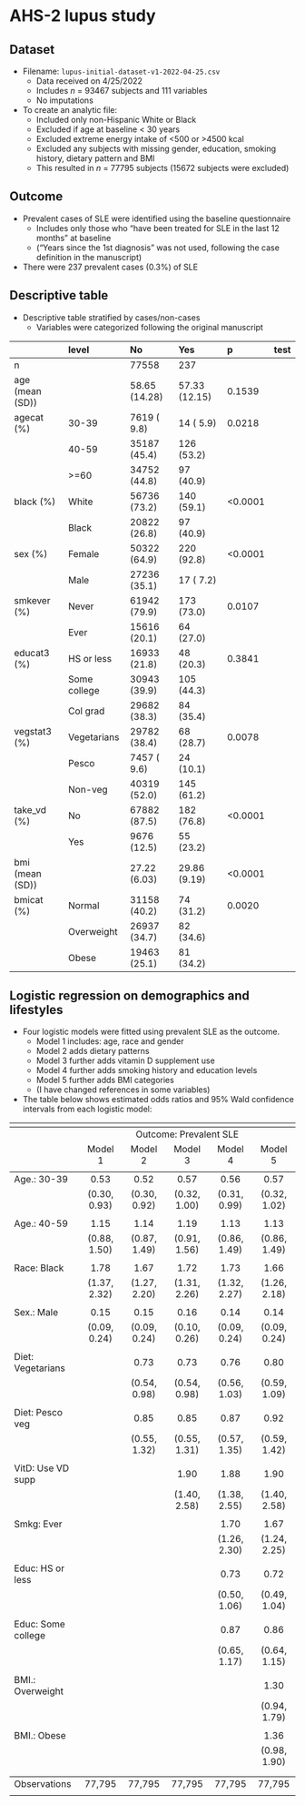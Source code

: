 AHS-2 lupus study
================

## Dataset

-   Filename: `lupus-initial-dataset-v1-2022-04-25.csv`
    -   Data received on 4/25/2022
    -   Includes *n* = 93467 subjects and 111 variables
    -   No imputations
-   To create an analytic file:
    -   Included only non-Hispanic White or Black
    -   Excluded if age at baseline \< 30 years
    -   Excluded extreme energy intake of \<500 or \>4500 kcal
    -   Excluded any subjects with missing gender, education, smoking
        history, dietary pattern and BMI
    -   This resulted in *n* = 77795 subjects (15672 subjects were
        excluded)

## Outcome

-   Prevalent cases of SLE were identified using the baseline
    questionnaire
    -   Includes only those who “have been treated for SLE in the last
        12 months” at baseline
    -   (“Years since the 1st diagnosis” was not used, following the
        case definition in the manuscript)
-   There were 237 prevalent cases (0.3%) of SLE

## Descriptive table

-   Descriptive table stratified by cases/non-cases
    -   Variables were categorized following the original manuscript

|                 | level        | No            | Yes           | p        | test |
|:----------------|:-------------|:--------------|:--------------|:---------|:-----|
| n               |              | 77558         | 237           |          |      |
| age (mean (SD)) |              | 58.65 (14.28) | 57.33 (12.15) | 0.1539   |      |
| agecat (%)      | 30-39        | 7619 ( 9.8)   | 14 ( 5.9)     | 0.0218   |      |
|                 | 40-59        | 35187 (45.4)  | 126 (53.2)    |          |      |
|                 | \>=60        | 34752 (44.8)  | 97 (40.9)     |          |      |
| black (%)       | White        | 56736 (73.2)  | 140 (59.1)    | \<0.0001 |      |
|                 | Black        | 20822 (26.8)  | 97 (40.9)     |          |      |
| sex (%)         | Female       | 50322 (64.9)  | 220 (92.8)    | \<0.0001 |      |
|                 | Male         | 27236 (35.1)  | 17 ( 7.2)     |          |      |
| smkever (%)     | Never        | 61942 (79.9)  | 173 (73.0)    | 0.0107   |      |
|                 | Ever         | 15616 (20.1)  | 64 (27.0)     |          |      |
| educat3 (%)     | HS or less   | 16933 (21.8)  | 48 (20.3)     | 0.3841   |      |
|                 | Some college | 30943 (39.9)  | 105 (44.3)    |          |      |
|                 | Col grad     | 29682 (38.3)  | 84 (35.4)     |          |      |
| vegstat3 (%)    | Vegetarians  | 29782 (38.4)  | 68 (28.7)     | 0.0078   |      |
|                 | Pesco        | 7457 ( 9.6)   | 24 (10.1)     |          |      |
|                 | Non-veg      | 40319 (52.0)  | 145 (61.2)    |          |      |
| take_vd (%)     | No           | 67882 (87.5)  | 182 (76.8)    | \<0.0001 |      |
|                 | Yes          | 9676 (12.5)   | 55 (23.2)     |          |      |
| bmi (mean (SD)) |              | 27.22 (6.03)  | 29.86 (9.19)  | \<0.0001 |      |
| bmicat (%)      | Normal       | 31158 (40.2)  | 74 (31.2)     | 0.0020   |      |
|                 | Overweight   | 26937 (34.7)  | 82 (34.6)     |          |      |
|                 | Obese        | 19463 (25.1)  | 81 (34.2)     |          |      |

## Logistic regression on demographics and lifestyles

-   Four logistic models were fitted using prevalent SLE as the outcome.
    -   Model 1 includes: age, race and gender
    -   Model 2 adds dietary patterns
    -   Model 3 further adds vitamin D supplement use
    -   Model 4 further adds smoking history and education levels
    -   Model 5 further adds BMI categories
    -   (I have changed references in some variables)
-   The table below shows estimated odds ratios and 95% Wald confidence
    intervals from each logistic model:

<table style="text-align:center">
<tr>
<td colspan="6" style="border-bottom: 1px solid black">
</td>
</tr>
<tr>
<td style="text-align:left">
</td>
<td colspan="5">
Outcome: Prevalent SLE
</td>
</tr>
<tr>
<td style="text-align:left">
</td>
<td>
Model 1
</td>
<td>
Model 2
</td>
<td>
Model 3
</td>
<td>
Model 4
</td>
<td>
Model 5
</td>
</tr>
<tr>
<td colspan="6" style="border-bottom: 1px solid black">
</td>
</tr>
<tr>
<td style="text-align:left">
Age.: 30-39
</td>
<td>
0.53
</td>
<td>
0.52
</td>
<td>
0.57
</td>
<td>
0.56
</td>
<td>
0.57
</td>
</tr>
<tr>
<td style="text-align:left">
</td>
<td>
(0.30, 0.93)
</td>
<td>
(0.30, 0.92)
</td>
<td>
(0.32, 1.00)
</td>
<td>
(0.31, 0.99)
</td>
<td>
(0.32, 1.02)
</td>
</tr>
<tr>
<td style="text-align:left">
</td>
<td>
</td>
<td>
</td>
<td>
</td>
<td>
</td>
<td>
</td>
</tr>
<tr>
<td style="text-align:left">
Age.: 40-59
</td>
<td>
1.15
</td>
<td>
1.14
</td>
<td>
1.19
</td>
<td>
1.13
</td>
<td>
1.13
</td>
</tr>
<tr>
<td style="text-align:left">
</td>
<td>
(0.88, 1.50)
</td>
<td>
(0.87, 1.49)
</td>
<td>
(0.91, 1.56)
</td>
<td>
(0.86, 1.49)
</td>
<td>
(0.86, 1.49)
</td>
</tr>
<tr>
<td style="text-align:left">
</td>
<td>
</td>
<td>
</td>
<td>
</td>
<td>
</td>
<td>
</td>
</tr>
<tr>
<td style="text-align:left">
Race: Black
</td>
<td>
1.78
</td>
<td>
1.67
</td>
<td>
1.72
</td>
<td>
1.73
</td>
<td>
1.66
</td>
</tr>
<tr>
<td style="text-align:left">
</td>
<td>
(1.37, 2.32)
</td>
<td>
(1.27, 2.20)
</td>
<td>
(1.31, 2.26)
</td>
<td>
(1.32, 2.27)
</td>
<td>
(1.26, 2.18)
</td>
</tr>
<tr>
<td style="text-align:left">
</td>
<td>
</td>
<td>
</td>
<td>
</td>
<td>
</td>
<td>
</td>
</tr>
<tr>
<td style="text-align:left">
Sex.: Male
</td>
<td>
0.15
</td>
<td>
0.15
</td>
<td>
0.16
</td>
<td>
0.14
</td>
<td>
0.14
</td>
</tr>
<tr>
<td style="text-align:left">
</td>
<td>
(0.09, 0.24)
</td>
<td>
(0.09, 0.24)
</td>
<td>
(0.10, 0.26)
</td>
<td>
(0.09, 0.24)
</td>
<td>
(0.09, 0.24)
</td>
</tr>
<tr>
<td style="text-align:left">
</td>
<td>
</td>
<td>
</td>
<td>
</td>
<td>
</td>
<td>
</td>
</tr>
<tr>
<td style="text-align:left">
Diet: Vegetarians
</td>
<td>
</td>
<td>
0.73
</td>
<td>
0.73
</td>
<td>
0.76
</td>
<td>
0.80
</td>
</tr>
<tr>
<td style="text-align:left">
</td>
<td>
</td>
<td>
(0.54, 0.98)
</td>
<td>
(0.54, 0.98)
</td>
<td>
(0.56, 1.03)
</td>
<td>
(0.59, 1.09)
</td>
</tr>
<tr>
<td style="text-align:left">
</td>
<td>
</td>
<td>
</td>
<td>
</td>
<td>
</td>
<td>
</td>
</tr>
<tr>
<td style="text-align:left">
Diet: Pesco veg
</td>
<td>
</td>
<td>
0.85
</td>
<td>
0.85
</td>
<td>
0.87
</td>
<td>
0.92
</td>
</tr>
<tr>
<td style="text-align:left">
</td>
<td>
</td>
<td>
(0.55, 1.32)
</td>
<td>
(0.55, 1.31)
</td>
<td>
(0.57, 1.35)
</td>
<td>
(0.59, 1.42)
</td>
</tr>
<tr>
<td style="text-align:left">
</td>
<td>
</td>
<td>
</td>
<td>
</td>
<td>
</td>
<td>
</td>
</tr>
<tr>
<td style="text-align:left">
VitD: Use VD supp
</td>
<td>
</td>
<td>
</td>
<td>
1.90
</td>
<td>
1.88
</td>
<td>
1.90
</td>
</tr>
<tr>
<td style="text-align:left">
</td>
<td>
</td>
<td>
</td>
<td>
(1.40, 2.58)
</td>
<td>
(1.38, 2.55)
</td>
<td>
(1.40, 2.58)
</td>
</tr>
<tr>
<td style="text-align:left">
</td>
<td>
</td>
<td>
</td>
<td>
</td>
<td>
</td>
<td>
</td>
</tr>
<tr>
<td style="text-align:left">
Smkg: Ever
</td>
<td>
</td>
<td>
</td>
<td>
</td>
<td>
1.70
</td>
<td>
1.67
</td>
</tr>
<tr>
<td style="text-align:left">
</td>
<td>
</td>
<td>
</td>
<td>
</td>
<td>
(1.26, 2.30)
</td>
<td>
(1.24, 2.25)
</td>
</tr>
<tr>
<td style="text-align:left">
</td>
<td>
</td>
<td>
</td>
<td>
</td>
<td>
</td>
<td>
</td>
</tr>
<tr>
<td style="text-align:left">
Educ: HS or less
</td>
<td>
</td>
<td>
</td>
<td>
</td>
<td>
0.73
</td>
<td>
0.72
</td>
</tr>
<tr>
<td style="text-align:left">
</td>
<td>
</td>
<td>
</td>
<td>
</td>
<td>
(0.50, 1.06)
</td>
<td>
(0.49, 1.04)
</td>
</tr>
<tr>
<td style="text-align:left">
</td>
<td>
</td>
<td>
</td>
<td>
</td>
<td>
</td>
<td>
</td>
</tr>
<tr>
<td style="text-align:left">
Educ: Some college
</td>
<td>
</td>
<td>
</td>
<td>
</td>
<td>
0.87
</td>
<td>
0.86
</td>
</tr>
<tr>
<td style="text-align:left">
</td>
<td>
</td>
<td>
</td>
<td>
</td>
<td>
(0.65, 1.17)
</td>
<td>
(0.64, 1.15)
</td>
</tr>
<tr>
<td style="text-align:left">
</td>
<td>
</td>
<td>
</td>
<td>
</td>
<td>
</td>
<td>
</td>
</tr>
<tr>
<td style="text-align:left">
BMI.: Overweight
</td>
<td>
</td>
<td>
</td>
<td>
</td>
<td>
</td>
<td>
1.30
</td>
</tr>
<tr>
<td style="text-align:left">
</td>
<td>
</td>
<td>
</td>
<td>
</td>
<td>
</td>
<td>
(0.94, 1.79)
</td>
</tr>
<tr>
<td style="text-align:left">
</td>
<td>
</td>
<td>
</td>
<td>
</td>
<td>
</td>
<td>
</td>
</tr>
<tr>
<td style="text-align:left">
BMI.: Obese
</td>
<td>
</td>
<td>
</td>
<td>
</td>
<td>
</td>
<td>
1.36
</td>
</tr>
<tr>
<td style="text-align:left">
</td>
<td>
</td>
<td>
</td>
<td>
</td>
<td>
</td>
<td>
(0.98, 1.90)
</td>
</tr>
<tr>
<td style="text-align:left">
</td>
<td>
</td>
<td>
</td>
<td>
</td>
<td>
</td>
<td>
</td>
</tr>
<tr>
<td colspan="6" style="border-bottom: 1px solid black">
</td>
</tr>
<tr>
<td style="text-align:left">
Observations
</td>
<td>
77,795
</td>
<td>
77,795
</td>
<td>
77,795
</td>
<td>
77,795
</td>
<td>
77,795
</td>
</tr>
<tr>
<td colspan="6" style="border-bottom: 1px solid black">
</td>
</tr>
</table>
